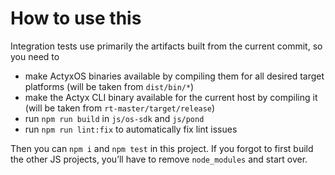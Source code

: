 # How to use this

Integration tests use primarily the artifacts built from the current commit, so you need to

- make ActyxOS binaries available by compiling them for all desired target platforms (will be taken from `dist/bin/*`)
- make the Actyx CLI binary available for the current host by compiling it (will be taken from `rt-master/target/release`)
- run `npm run build` in `js/os-sdk` and `js/pond`
- run `npm run lint:fix` to automatically fix lint issues

Then you can `npm i` and `npm test` in this project. If you forgot to first build the other JS projects, you’ll have to remove `node_modules` and start over.
